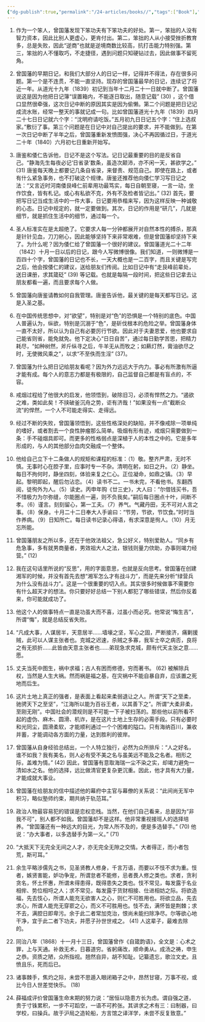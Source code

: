 ```yaml
---
{"dg-publish":true,"permalink":"/24-articles/books//","tags":["Book"],"created":"2024-07-31T00:21:33.818+08:00"}
---
```



1. 作为一个笨人，曾国藩发现下笨功夫有下笨功夫的好处。第一，笨拙的人没有智力资本，因此比别人更虚心，更肯付出。第二，笨拙的人从小接受挫折教育多，总是失败，因此“逆商”也就是逆境商数比较高，抗打击能力特别强。第三，笨拙的人不懂取巧，不走捷径，遇到问题只知硬钻过去，因此做事不留死角。

2. 曾国藩的早期日记，和我们大部分人的日记一样，记得并不得法，存在很多问题。第一个是不连贯，不能一直坚持。现存的曾国藩最早的日记，连续记了将近一年。从道光十九年（1839）初记到当年十二月二十一日就中断了。曾国藩说这是因为他把日记簿“误置箱内，不能逐日取出，随意记载” (30) ，这个借口显然很牵强，这次日记中断的原因其实是因为偷懒。第二个问题是把日记记成流水账，经常一整天的事就记成一句。比如曾国藩道光十九年（1839）四月二十七日日记就六个字：“沈明府请吃饭。”五月初九日日记五个字：“住上选叔家。”敷衍了事。第三个问题是在日记中对自己提出的要求，并不能做到。在第一次日记中断了半年之后，曾国藩重新发愤图强，决心不再因循过日，于道光二十年（1840）六月初七日重新开始写。

3. 唐鉴和倭仁告诉他，日记不是这个写法。记日记最重要的目的是反省自己。“静海先生每夜必记‘日省录’数条，虽造次颠沛，亦不闲一天，甚欲学之。” (31) 唐鉴每天晚上都要记几条自省录，来督责、规范自己。即使在路上，或者有什么紧急事务，也不打破这个规律。唐鉴还推荐他向倭仁学习写日记之法：“又言近时河南倭艮峰仁前辈用功最笃实，每日自朝至寝，一言一动，坐作饮食，皆有札记。或心有私欲不克，外有不及检者皆记出。” (32) 首先，要把写日记当成生活中的一件大事，日记要用恭楷来写，因为这样反映一种诚敬的心态。日记中规定的，就一定要做到。其次，日记的作用是“研几”，几就是细节，就是抓住生活中的细节，通过每一个。

4. 圣人标准实在是太超绝了。它要求人每一分钟都展开对自然本性的搏杀，那真是针针见血，刀刀剜心，因此能够坚持下来非常艰难，但是曾国藩却坚持下来了。为什么呢？因为倭仁给了曾国藩一个很好的建议。曾国藩道光二十二年（1842）十月一日以后的日记，跟今人写微博很像。我们知道，一则微博是一百四十个字，曾国藩的日记也不长，一天大概也是一二百字，而且关键是写完之后，他会按倭仁的建议，送给朋友们传阅。比如日记中有“走艮峰前辈处，送日课册，求其箴砭” (39) 等记载。也就是每隔一段时间，把这些日记拿去让朋友都看一遍，而且要求每个人做。

5. 曾国藩向唐鉴请教如何自我管理。唐鉴告诉他，最关键的是每天都写日记。这是入圣之基。

6. 在中国传统思想中，对“欲望”，特别是对“色”的恐惧是一个特别的底色。中国人普遍认为，纵欲，特别是沉溺于“色”，是斫伐根本的危险之举。曾国藩身体一直不太好，所以认为自己有必要厉行节欲。因此对于夫妻恩爱，他也要求自己能省则省，能免就免。他下定决心“日日自苦”，通过每日勤学苦思，把精力耗尽，“如种树然，斧斤纵寻之后，牛羊无从而牧之；如爇灯然，膏油欲尽之时，无使微风乘之”，以求“不至佚而生淫” (37)。

7. 曾国藩为什么把日记给朋友看呢？因为外力远远大于内力。事必有所激有所逼才能有成。每个人的意志力都是有极限的，自己监督自己都是有盲点的，不容。

8. 戒烟过程给了他很大的启发，他领悟到，破除旧习，必须有悍然之力。“遏欲之难，类如此矣！不挟破釜沉舟之势，讵有济哉！”如果没有一点“截断众流”的悍然，一个人不可能走得实、走得远。

9. 经过不断的失败，曾国藩领悟到，这些性格深处的缺陷，并不像戒除一项单纯的嗜好，或者割去一个良性肿瘤那么简单。吸烟有形有迹，戒烟只需要做到一条：手不碰烟具即可。而更多的性格弱点是深植于人的本性之中的。它是多年形成的，与人的其他部分血肉交融成一个整体。

10. 他给自己立下十二条做人的规矩和课程的标准：（1）敬。整齐严肃，无时不慎。无事时心在腔子里，应事时专一不杂。清明在躬，如日之升。（2）静坐。每日不拘何时，静坐四刻，体验来复之仁心。正位凝命，如鼎之镇。（3）早起。黎明即起，醒后勿沾恋。（4）读书不二。一书未完，不看他书。东翻西阅，徒徇外为人。（5）读史。丙申年购《廿三史》，大人曰：“尔借钱买书，吾不惜极力为尔弥缝，尔能圈点一遍，则不负我矣。”嗣后每日圈点十叶，间断不孝。（6）谨言。刻刻留心，第一工夫。（7）养气。气藏丹田，无不可对人言之事。（8）保身。十月二十二日奉大人手谕曰：“节劳，节欲，节饮食。”时时当作养病。（9）日知所亡。每日读书记录心得语，有求深意是徇人。（10）月无忘所能。

11. 曾国藩朋友之所以多，还在于他效法祖父，急公好义，特别爱助人。“同乡有危急事，多有就男商量者，男效祖大人之法，银钱则量力佽助，办事则竭力经营。” (12)

12. 我在这句话里所说的“反思”，用的字面意思，也就是反向思考。曾国藩在创建湘军的时候，并没有首先去想“湘军怎么才有战斗力”，而是先来分析“绿营兵为什么没有战斗力”。这是一个很重要的切入点。其实很多时候做事不需要你有什么超天才的想法。你只要好好总结一下别人都犯了哪些错误，然后你反着来，你可能就成功了。

13. 他这个人的做事特点一直是功虽大而不喜，过虽小而必究。他常说“悔生吉”，所谓“悔”，就是总结反省失败。

14. “凡成大事，人谋居半，天意居半……墙壕之坚，军心之固，严断接济，痛剿援贼，此可以人谋主张者也。克城之迟速，杀贼之多寡，我军士卒之病否，良将之有无损折……此皆由天意主张者也……弟现急求克城，颇有代天主张之意……愿。

15. 丈夫当死中图生，祸中求福；古人有困而修德，穷而著书。 (62) 被解除兵权，当然是人生大祸。然而祸是福之基，在灾祸中不能自暴自弃，应该置之死地而后生。

16. 这片土地上真正的强者，是表面上看起来柔弱退让之人。所谓“天下之至柔，驰骋天下之至坚”，“江海所以能为百谷王者，以其善下之”。所谓“大柔非柔，至刚无刚”。中国社会的潜规则是不可能一下子被扫荡的。那些他以前所看不起的虚伪、麻木、圆滑、机诈，是在这片土地上生存的必需手段。只有必要时和光同尘，圆滑柔软，才能顺利通过一个个困难的隘口。只有海纳百川，兼收并蓄，才能调动各方面的力量，达到胜利的彼岸。

17. 曾国藩从自身经验总结出，一个人特立独行，必然为众所排斥：“人之好名，谁不如我？我有美名，则人必有受不美之名与虽美远不能及之名者。相形之际，盖难为情。” (42) 因此，曾国藩有意取海瑞一尘不染之实，却竭力避免一清如水之名。他的选择，远比做清官更复杂更沉重。因此，他才具有大力量，才能成就大事业。

18. 曾国藩在给朋友的信中描述他的幕府中主官与幕僚的关系说：“此间尚无军中积习，略似塾师约束，期共纳于轨范耳。”

19. 政治人物最容易犯的错误是恋权恋栈。当然，在他们自己看来，总是因为“非我不可”，别人都不如我。曾国藩却不是这样。他非常重视接班人的选择培养。“曾国藩还有一种远大的目光，为常人所不及的，便是多选替手。” (70) 他说：“办大事者，以多选替手为第一义。” (71)

20. “大抵天下无完全无间之人才，亦无完全无隙之交情。大者得正，而小者包荒，斯可耳。”

21. 余生平略涉儒先之书，见圣贤教人修身，千言万语，而要以不忮不求为重。忮者，嫉贤害能，妒功争宠，所谓怠者不能修，忌者畏人修之类也。求者，贪利贪名，怀土怀惠，所谓未得患得，既得患失之类也。忮不常见，每发露于名业相侔、势位相埒之人；求不常见，每发露于货财相接、仕进相妨之际。将欲造福，先去忮心，所谓人能充无欲害人之心，则仁不可胜用也。将欲立品，先去求心，所谓人能充无穿窬之心，而义不可胜用也。忮不去，满怀皆是荆棘；求不去，满腔日即卑污。余于此二者常加克治，恨尚未能扫除净尽。尔等欲心地干净，宜于此二者下功夫，并愿子孙世世戒之。 (41) 人这辈子，最难去除的。

22. 同治八年（1868）十一月十三日，曾国藩曾作《自箴韵语》，全文是：心术之罪，上与天通。补救无术，日暮道穷。省躬痛改，顺命勇从。成汤之祷，申生之恭。资质之陋，众所指视。翘然自异，胡不知耻。记纂遗忘，歌泣文史。且愤且乐，死而后已。

23. 诸事棘手，焦灼之际，未尝不思遁入眼闭箱子之中，昂然甘寝，万事不视，或比今日人世差觉快乐。 (18)

24. 薛福成评价曾国藩生命末期的努力说：“居恒以隐患方长为虑。谓自强之道，贵于寸铢累积，一步不可蹈空，一语不可矜张。其讲求之术有三：曰制器，曰学校，曰操兵。故于沪局之造轮船，方言馆之译洋学，未尝不反复致意。”
